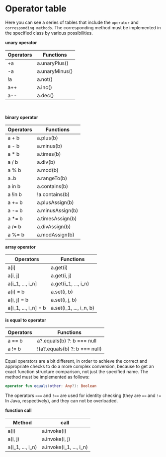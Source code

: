 # Operator table

Here you can see a series of tables that include the `operator` and `corresponding methods`. The corresponding method must be implemented in the specified class by various possibilities.


__unary operator__

 Operators | Functions 
----|----
 +a | a.unaryPlus()
 -a | a.unaryMinus() 
 !a | a.not() 
 a++ | a.inc() 
 a-- | a.dec() 
<br/>

__binary operator__

 Operators | Functions 
----|----
 a + b | a.plus(b) 
 a - b | a.minus(b) 
 a * b | a.times(b) 
 a / b | a.div(b) 
 a % b | a.mod(b) 
 a..b | a.rangeTo(b) 
 a in b | a.contains(b) 
 a !in b | !a.contains(b) 
 a += b | a.plusAssign(b) 
 a -= b | a.minusAssign(b) 
 a *= b | a.timesAssign(b) 
 a /= b | a.divAssign(b) 
 a %= b | a.modAssign(b) 

__array operator__

 Operators | Functions 
----|----
 a[i] | a.get(i) 
 a[i, j] | a.get(i, j) 
 a[i\_1, ..., i\_n] | a.get(i\_1, ..., i\_n) 
 a[i] = b | a.set(i, b) 
 a[i, j] = b | a.set(i, j, b) 
 a[i\_1, ..., i\_n] = b | a.set(i\_1, ..., i\_n, b) 

__is equal to operator__

 Operators | Functions 
----|----
 a == b | a?.equals(b) ?: b === null 
 a != b | !(a?.equals(b) ?: b === null) 

Equal operators are a bit different, in order to achieve the correct and appropriate checks to do a more complex conversion, because to get an exact function structure comparison, not just the specified name. The method must be implemented as follows:

```kotlin
operator fun equals(other: Any?): Boolean
```
The operators `===` and `!==` are used for identity checking (they are `==` and `!=` In Java, respectively), and they can not be overloaded.


__function call__

 Method | call 
----|----
 a(i) | a.invoke(i) 
 a(i, j) | a.invoke(i, j) 
 a(i\_1, ..., i\_n)| a.invoke(i\_1, ..., i\_n) 
